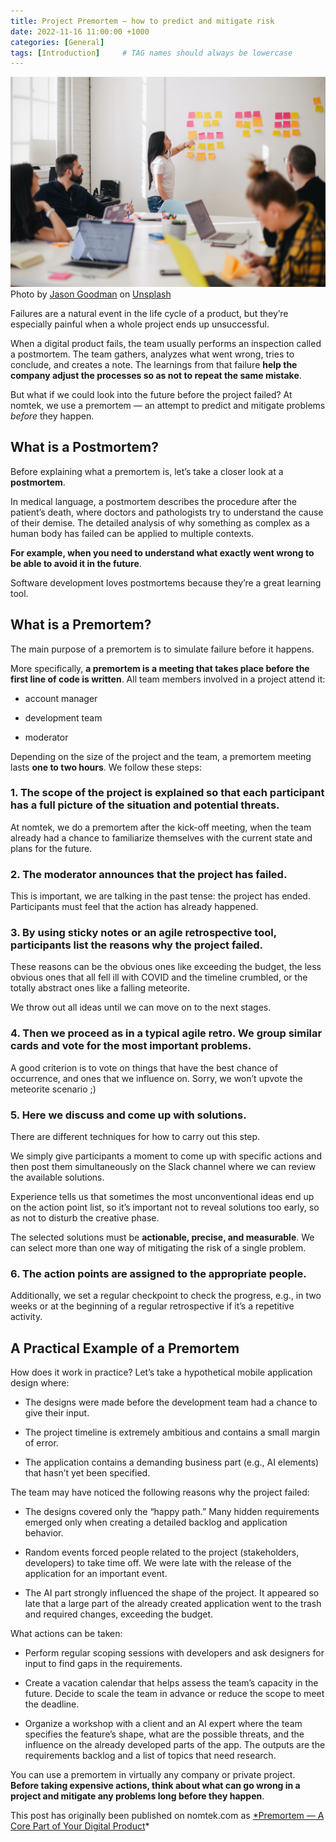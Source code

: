 ```yaml
---
title: Project Premortem — how to predict and mitigate risk
date: 2022-11-16 11:00:00 +1000
categories: [General]
tags: [Introduction]     # TAG names should always be lowercase
---
```


![A group of people brainstorming](/assets/img//posts/brainstorming.jpeg)
Photo by <a href="https://unsplash.com/@jasongoodman_youxventures?utm_source=unsplash&utm_medium=referral&utm_content=creditCopyText">Jason Goodman</a> on <a href="https://unsplash.com/s/photos/brainstorm?utm_source=unsplash&utm_medium=referral&utm_content=creditCopyText">Unsplash</a>
  

Failures are a natural event in the life cycle of a product, but they’re especially painful when a whole project ends up unsuccessful.

When a digital product fails, the team usually performs an inspection called a postmortem. The team gathers, analyzes what went wrong, tries to conclude, and creates a note. The learnings from that failure **help the company adjust the processes so as not to repeat the same mistake**.

But what if we could look into the future before the project failed? At nomtek, we use a premortem — an attempt to predict and mitigate problems *before* they happen.

## What is a Postmortem?

Before explaining what a premortem is, let’s take a closer look at a **postmortem**.

In medical language, a postmortem describes the procedure after the patient’s death, where doctors and pathologists try to understand the cause of their demise. The detailed analysis of why something as complex as a human body has failed can be applied to multiple contexts.

**For example, when you need to understand what exactly went wrong to be able to avoid it in the future**.

Software development loves postmortems because they’re a great learning tool.

## What is a Premortem?

The main purpose of a premortem is to simulate failure before it happens.

More specifically, **a premortem is a meeting that takes place before the first line of code is written**. All team members involved in a project attend it:

* account manager

* development team

* moderator

Depending on the size of the project and the team, a premortem meeting lasts **one to two hours**. We follow these steps:

### **1. The scope of the project is explained so that each participant has a full picture of the situation and potential threats.**

At nomtek, we do a premortem after the kick-off meeting, when the team already had a chance to familiarize themselves with the current state and plans for the future.

### **2. The moderator announces that the project has failed.**

This is important, we are talking in the past tense: the project has ended. Participants must feel that the action has already happened.

### **3. By using sticky notes or an agile retrospective tool, participants list the reasons why the project failed.**

These reasons can be the obvious ones like exceeding the budget, the less obvious ones that all fell ill with COVID and the timeline crumbled, or the totally abstract ones like a falling meteorite.

We throw out all ideas until we can move on to the next stages.

### **4. Then we proceed as in a typical agile retro. We group similar cards and vote for the most important problems.**

‍A good criterion is to vote on things that have the best chance of occurrence, and ones that we influence on. Sorry, we won’t upvote the meteorite scenario ;)

### **5. Here we discuss and come up with solutions.**

There are different techniques for how to carry out this step.

We simply give participants a moment to come up with specific actions and then post them simultaneously on the Slack channel where we can review the available solutions.

Experience tells us that sometimes the most unconventional ideas end up on the action point list, so it’s important not to reveal solutions too early, so as not to disturb the creative phase.

The selected solutions must be **actionable, precise, and measurable**. We can select more than one way of mitigating the risk of a single problem.

### **6. The action points are assigned to the appropriate people.**

Additionally, we set a regular checkpoint to check the progress, e.g., in two weeks or at the beginning of a regular retrospective if it’s a repetitive activity.

## A Practical Example of a Premortem

How does it work in practice? Let’s take a hypothetical mobile application design where:

* The designs were made before the development team had a chance to give their input.

* The project timeline is extremely ambitious and contains a small margin of error.

* The application contains a demanding business part (e.g., AI elements) that hasn’t yet been specified.

The team may have noticed the following reasons why the project failed:

* The designs covered only the “happy path.” Many hidden requirements emerged only when creating a detailed backlog and application behavior.

* Random events forced people related to the project (stakeholders, developers) to take time off. We were late with the release of the application for an important event.

* The AI part strongly influenced the shape of the project. It appeared so late that a large part of the already created application went to the trash and required changes, exceeding the budget.

What actions can be taken:

* Perform regular scoping sessions with developers and ask designers for input to find gaps in the requirements.

* Create a vacation calendar that helps assess the team’s capacity in the future. Decide to scale the team in advance or reduce the scope to meet the deadline.

* Organize a workshop with a client and an AI expert where the team specifies the feature’s shape, what are the possible threats, and the influence on the already developed parts of the app. The outputs are the requirements backlog and a list of topics that need research.

You can use a premortem in virtually any company or private project. **Before taking expensive actions, think about what can go wrong in a project and mitigate any problems long before they happen**.

This post has originally been published on nomtek.com as [*Premortem — A Core Part of Your Digital Product](https://www.nomtek.com/blog/project-premortem)*
